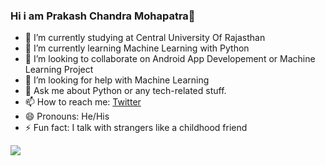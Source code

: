 ### Hi i am Prakash Chandra Mohapatra👋

- 🔭 I’m currently studying at Central University Of Rajasthan
- 🌱 I’m currently learning Machine Learning with Python
- 👯 I’m looking to collaborate on Android App Developement or Machine Learning Project
- 🤔 I’m looking for help with Machine Learning
- 💬 Ask me about Python or any tech-related stuff.
- 📫 How to reach me: [Twitter](https://mobile.twitter.com/PRAKASH84688302)
- 😄 Pronouns: He/His
- ⚡ Fun fact: I talk with strangers like a childhood friend
<img src = "https://github-readme-stats.vercel.app/api?username=Prakash4-8&&show_icons=true&title_color=ffff&icon_color=05a653&text_color=7368b3&bg_color=3b0e4a">
